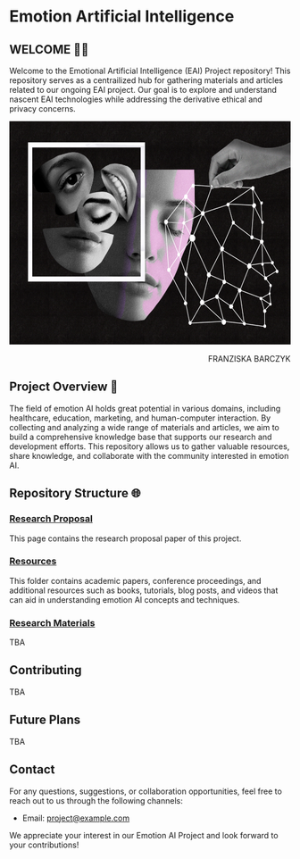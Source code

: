 # Emotion Artificial Intelligence


## WELCOME 👋🏼
Welcome to the Emotional Artificial Intelligence (EAI) Project repository! This repository serves as a centrailized hub for gathering materials and articles related to our ongoing EAI project. Our goal is to explore and understand nascent EAI technologies while addressing the derivative ethical and privacy concerns. 

<p align="center">
  <img src="img-folder/Eai.jpg" alt="FRANZISKA BARCZYK" width="600" height="400">
<!--   <figcaption align="center"></figcaption> -->
</p>
<p align="right">FRANZISKA BARCZYK</p>
  


## Project Overview 📍
The field of emotion AI holds great potential in various domains, including healthcare, education, marketing, and human-computer interaction. By collecting and analyzing a wide range of materials and articles, we aim to build a comprehensive knowledge base that supports our research and development efforts. This repository allows us to gather valuable resources, share knowledge, and collaborate with the community interested in emotion AI.


## Repository Structure 🌐

### [Research Proposal](Proposal/README.md) 
This page contains the research proposal paper of this project.

### [Resources](Resources/README.md) 
This folder contains academic papers, conference proceedings, and additional resources such as books, tutorials, blog posts, and videos that can aid in understanding emotion AI concepts and techniques.

### [Research Materials](Materials/README.md) 
TBA



## Contributing
TBA


## Future Plans
TBA


## Contact
For any questions, suggestions, or collaboration opportunities, feel free to reach out to us through the following channels:
- Email: [project@example.com](mailto:project@example.com)


<!-- ## License
The materials and articles in this repository are released under the [MIT License](LICENSE.md). Please review the license file for more details.
 -->
We appreciate your interest in our Emotion AI Project and look forward to your contributions!
